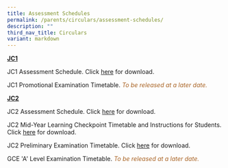 ```yaml
---
title: Assessment Schedules
permalink: /parents/circulars/assessment-schedules/
description: ""
third_nav_title: Circulars
variant: markdown
---
```

**<u>JC1</u>**

JC1 Assessment Schedule. Click&nbsp;<a target="_blank" href="/files/Assessment/2024_jc1_assessment_schedule.pdf">here</a>&nbsp;for download.

JC1 Promotional Examination Timetable. <font color="#A96324"><em>To be released at a later date.</em></font>


**<u>JC2</u>**

JC2 Assessment Schedule. Click&nbsp;<a target="_blank" href="/files/Assessment/2024_jc2_assessment_schedule.pdf">here</a>&nbsp;for download.

JC2 Mid-Year Learning Checkpoint Timetable and Instructions for Students. Click&nbsp;<a target="_blank" href="/files/Assessment/2024_j2_mid_year_lcp_timetable.pdf">here</a>&nbsp;for download.

  
JC2 Preliminary Examination Timetable. Click&nbsp;<a target="_blank" href="/files/Assessment/2024_jc2_prelim_exam_timetable.pdf">here</a>&nbsp;for download.


GCE 'A' Level Examination Timetable. <font color="#A96324"><em>To be released at a later date.</em></font>